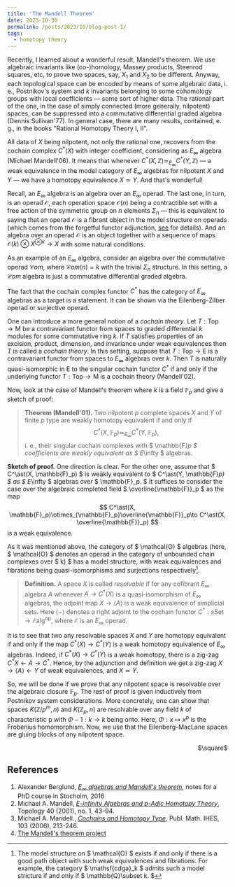 ```yaml
---
title: 'The Mandell Theorem'
date: 2023-10-30
permalink: /posts/2023/10/blog-post-1/
tags:
  - homotopy theory
---
```

Recently, I learned about a wonderful result, Mandell's theorem. We use algebraic invariants like (co-)homology, Massey products, Steenrod squares, etc, to prove two spaces, say, $X_1$ and $X_2$ to be different. Anyway, each  topological space can be encoded by means of some algebraic data, i. e., Postnikov's system and $k$ invariants belonging to some cohomology groups with local coefficients — some sort of higher data. The rational part of the one, in the case of simply connected (more generally, nilpotent) spaces, can be suppressed into a commutative differential graded algebra (Dennis Sullivan'77). In general case, there are many results, contained, e. g., in the books "Rational Homotopy Theory I, II". 

All data of $X$ being nilpotent, not only the rational one, recovers from the cochain complex $C^\ast(X)$ with integer coefficient, considering as $E_\infty$ algebra (Michael Mandell'06). It means that whenever $C^\ast(X, \mathbb{Z}) \simeq_{E_\infty} C^\ast(Y, \mathbb{Z})$ — a weak equivalence in the model category of $E_\infty$ algebras for nilpotent $X$ and $Y$ — we have a homotopy equivalence $X\simeq Y$. And that's wonderful!

Recall, an $E_\infty$ algebra is an algebra over an $E_\infty$ operad. The last one, in turn, is an operad $\mathcal{O}$, each operation space $\mathcal{O}(n)$ being a contractible set with a free action of the symmetric group on $n$ elements $\Sigma_n$ — this is equivalent to saying that an operad $\mathcal{O}$ is a fibrant object in the model structure on operads (which comes from the forgetful functor adjunction, [see](https://ncatlab.org/nlab/show/model+structure+on+operads) for details). And an algebra over an operad $\mathcal{O}$ is an object together with a sequence of maps $\mathcal{O}(k)\otimes X^{\otimes k}\to X$ with some natural conditions. 

As an example of an $E_\infty$ algebra, consider an algebra over the commutative operad $\mathcal{C}om,$ where $\mathcal{C}om(n) = k$ with the trivial $\Sigma_n$ structure. In this setting, a $\mathcal{C}om$ algebra is just a commutative differential graded algebra.   

The fact that the cochain complex functor $C^\ast$ has the category of $E_\infty$ algebras as a target is a statement. It can be shown via the Eilenberg-Zilber operad or surjective operad.     

One can introduce a more general notion of a *cochain theory*. Let $T: \mathsf{Top}\to \mathsf{M}$ be a contravariant functor from spaces to graded differential $k$ modules for some commutative ring $k.$ If $T$ satisfies properties of an excision,  product, dimension, and invariance under weak equivalences then $T$ is called a *cochain theory*. In this setting, suppose that $T: \mathsf{Top}\to \mathsf{E}$ is a contravariant functor from spaces to $E_\infty$ algebras over $k.$ Then $T$ is naturally quasi-isomorphic in $\mathsf{E}$ to the singular cochain functor $C^\ast$ if and only if the underlying functor $T: \mathsf{Top}\to \mathsf{M}$ is a cochain theory (Mandell'02).        

Now, look at the case of Mandell's theorem where $k$ is a field $\mathbb{F}_p$ and give a sketch of proof:

> **Theorem (Mandell'01).** Two nilpotent $p$ complete spaces $X$ and $Y$ of finite $p$ type are weakly homotopy equivalent if and only if $$ C^\ast(X, \mathbb{F}_p)\simeq_{E_\infty} C^\ast(Y, \mathbb{F}_p), $$ i. e., their singular cochain complexes with $ \mathbb{F}_p $ coefficients are weakly equivalent as $ E_\infty $ algebras.

**Sketch of proof.** One direction is clear. For the other one, assume that $ C^\ast(X, \mathbb{F}_p) $ is weakly equivalent to $ C^\ast(Y, \mathbb{F}_p) $ as $ E_\infty $ algebras over $ \mathbb{F}_p. $ It suffices to consider the case over the algebraic completed field $ \overline{\mathbb{F}}_p $ as the map $$ C^\ast(X, \mathbb{F}_p)\otimes_{\mathbb{F}_p}\overline{\mathbb{F}}_p\to C^\ast(X, \overline{\mathbb{F}}_p) $$ is a weak equivalence. 

As it was mentioned above, the category of $ \mathcal{O} $ algebras (here, $ \mathcal{O} $ denotes an operad in the category of unbounded chain complexes over $ k) $ has a model structure, with weak equivalences and fibrations being quasi-isomorphisms and surjections respectively[^1]. 

[^1]: The model structure on $ \mathcal{O} $ exists if and only if there is a good path object with such weak equivalences and fibrations. For example, the category $ \mathsf{cdga}_k $ admits such a model stricture if and only if $ \mathbb{Q}\subset k. $

> **Definition.** A space $X$ is called *resolvable* if for any cofibrant $E_\infty$ algebra $A$ whenever $A\to C^\ast(X)$ is a quasi-isomorphism of $E_\infty$ algebras, the adjoint map $X\to \langle A \rangle$ is a weak equivalence of simplicial sets. Here $\langle - \rangle$ denotes a right adjoint to the cochain functor $C^\ast : s\mathsf{Set}\to \mathcal{E}\mathsf{alg}^{\mathrm{op}},$ where $\mathcal{E}$ is an $E_\infty$ operad. 

It is to see that two any resolvable spaces $X$ and $Y$ are homotopy equivalent if and only if the map $C^\ast(X)\to C^\ast(Y)$ is a weak homotopy equivalence of $E_\infty$ algebras. Indeed, if $C^\ast(X)\to C^\ast(Y)$ is a weak homotopy, there is a zig-zag $C^\ast X\leftarrow A\to C^\ast$. Hence, by the adjunction and definition we get a zig-zag $X\to \langle A\rangle\leftarrow Y$ of weak equivalences, and $X\simeq Y$.

So, we will be done if we prove that any nilpotent space is resolvable over the algebraic closure $\mathbb{F}_p.$ The rest of proof is given inductively from Postnikov system considerations. More concretely, one can show that spaces $K(\mathbb{Z}/p^m, n)$ and $K(\mathbb{Z}_p, n)$ are resolvable over any field $k$ of characteristic p with $\Phi - 1: k\to k$ being onto. Here, $\Phi: x\mapsto x^p$ is the Frobenius homomorphism. Now, we use that the Eilenberg-MacLane spaces are gluing blocks of any nilpotent space.
<div style="text-align: right"> $\square$ </div>

## References

1. Alexander Berglund, [*$E_\infty$ algebras and Mandell's theorem*](https://staff.math.su.se/alexb/Eoo_2016-08-10.pdf), notes for a PhD course in Stocholm, 2016
2. Michael A. Mandell, [*E-infinity Algebras and p-Adic Homotopy Theory*](https://mmandell.pages.iu.edu/papers/einffinal.pdf), Topology 40 (2001), no. 1, 43-94.
3. Michael A. Mandell., [*Cochains and Homotopy Type*](http://dx.doi.org/10.1007/s10240-006-0037-6), Publ. Math. IHES, 103 (2006), 213-246.
4. [The Mandell's theorem project](https://sites.google.com/view/mandellstheorem/home)


 

